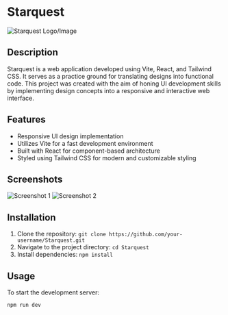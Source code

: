 # Starquest

![Starquest Logo/Image](link_to_screenshot)

## Description

Starquest is a web application developed using Vite, React, and Tailwind CSS. It serves as a practice ground for translating designs into functional code. This project was created with the aim of honing UI development skills by implementing design concepts into a responsive and interactive web interface.

## Features

- Responsive UI design implementation
- Utilizes Vite for a fast development environment
- Built with React for component-based architecture
- Styled using Tailwind CSS for modern and customizable styling

## Screenshots

![Screenshot 1]('screenshots/screenshot1.png')
![Screenshot 2]('screenshots/screenshot2.png')

## Installation

1. Clone the repository: `git clone https://github.com/your-username/Starquest.git`
2. Navigate to the project directory: `cd Starquest`
3. Install dependencies: `npm install`

## Usage

To start the development server:

```bash
npm run dev
```
